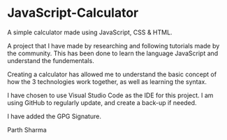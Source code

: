 # JavaScript-Calculator
A simple calculator made using JavaScript, CSS & HTML.

A project that I have made by researching and following tutorials made by the community.
This has been done to learn the language JavaScript and understand the fundementals.

Creating a calculator has allowed me to understand the basic concept of how the 3 technologies work together,
as well as learning the syntax. 

I have chosen to use Visual Studio Code as the IDE for this project.
I am using GitHub to regularly update, and create a back-up if needed. 

I have added the GPG Signature.

Parth Sharma
